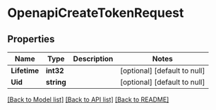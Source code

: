 # OpenapiCreateTokenRequest

## Properties
Name | Type | Description | Notes
------------ | ------------- | ------------- | -------------
**Lifetime** | **int32** |  | [optional] [default to null]
**Uid** | **string** |  | [optional] [default to null]

[[Back to Model list]](../README.md#documentation-for-models) [[Back to API list]](../README.md#documentation-for-api-endpoints) [[Back to README]](../README.md)

